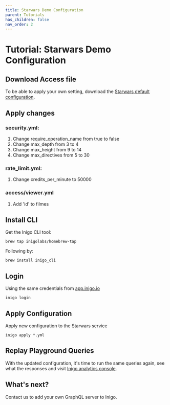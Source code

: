 ```yaml
---
title: Starwars Demo Configuration
parent: Tutorials
has_children: false
nav_order: 2
---
```


# Tutorial: Starwars Demo Configuration

## Download Access file

To be able to apply your own setting, download the [Starwars default configuration](/assets/files/starwars_default_config.zip).

## Apply changes

### security.yml:
1. Change require_operation_name from true to false
2. Change max_depth from 3 to 4
3. Change max_height from 9 to 14
4. Change max_directives from 5 to 30

### rate_limit.yml:
1. Change credits_per_minute to 50000

### access/viewer.yml
1. Add 'id' to filmes

## Install CLI

Get the Inigo CLI tool:
```console
brew tap inigolabs/homebrew-tap
```
Following by:
```console
brew install inigo_cli
```

## Login
Using the same credentials from [app.inigo.io](https://app.inigo.io)
```console
inigo login
```

## Apply Configuration 
Apply new configuration to the Starwars service
```console
inigo apply *.yml
```

## Replay Playground Queries
With the updated configuration, it's time to run the same queries again, see what the responses and visit [Inigo analytics console](https://app.inigo.io).


## What's next?
Contact us to add your own GraphQL server to Inigo.







